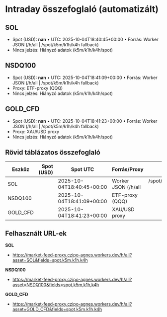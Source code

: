 # Intraday összefoglaló (automatizált)

## SOL
- Spot (USD): **nan** • UTC: 2025-10-04T18:40:45+00:00 • Forrás: Worker JSON (/h/all | /spot/k5m/k1h/k4h fallback)
- Nincs jelzés: Hiányzó adatok (k5m/k1h/k4h/spot)

## NSDQ100
- Spot (USD): **nan** • UTC: 2025-10-04T18:41:09+00:00 • Forrás: Worker JSON (/h/all | /spot/k5m/k1h/k4h fallback)
- Proxy: ETF-proxy (QQQ)
- Nincs jelzés: Hiányzó adatok (k5m/k1h/k4h/spot)

## GOLD_CFD
- Spot (USD): **nan** • UTC: 2025-10-04T18:41:23+00:00 • Forrás: Worker JSON (/h/all | /spot/k5m/k1h/k4h fallback)
- Proxy: XAU/USD proxy
- Nincs jelzés: Hiányzó adatok (k5m/k1h/k4h/spot)

## Rövid táblázatos összefoglaló

| Eszköz | Spot (USD) | Spot UTC | Forrás/Proxy | P(%) | Döntés |
|---|---:|---|---|---:|---|
| SOL |  | 2025-10-04T18:40:45+00:00 | Worker JSON (/h/all | /spot/k5m/k1h/k4h fallback) |  | no entry |
| NSDQ100 |  | 2025-10-04T18:41:09+00:00 | ETF-proxy (QQQ) |  | no entry |
| GOLD_CFD |  | 2025-10-04T18:41:23+00:00 | XAU/USD proxy |  | no entry |

## Felhasznált URL-ek

**SOL**
- https://market-feed-proxy.czipo-agnes.workers.dev/h/all?asset=SOL&fields=spot,k5m,k1h,k4h

**NSDQ100**
- https://market-feed-proxy.czipo-agnes.workers.dev/h/all?asset=NSDQ100&fields=spot,k5m,k1h,k4h

**GOLD_CFD**
- https://market-feed-proxy.czipo-agnes.workers.dev/h/all?asset=GOLD_CFD&fields=spot,k5m,k1h,k4h

